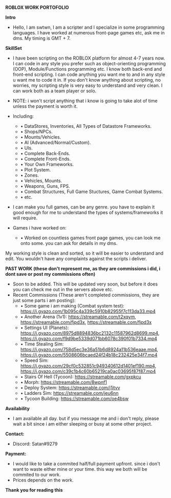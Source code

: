 __ROBLOX WORK PORTOFOLIO__

**Intro**
* Hello, I am swtwn, I am a scripter and I specialize in some programming languages. I have worked at numerous front-page games etc, ask me in dms. My timing is GMT + 7.

**__SkillSet__**
* I have been scripting on the ROBLOX platform for almost 4-7 years now. I can code in any style you prefer such as object-orienting programming (OOP), Module/Functions programming etc. I know both back-end and front-end scripting. I can code anything you want me to and in any style u want me to code it in. If you don't know anything about scripting, no worries, my scripting style is very easy to understand and very clean. I can work both as a team player or solo.
* NOTE: i won't script anything that i know is going to take alot of time unless the payment is worth it.

* Including:
  * • DataStores, Inventories, All Types of Datastore Frameworks.
  * • Shops/NPCs.
  * • Mounts/Vehicles.
  * • AI (Advanced/Normal/Custom).
  * • UIs.
  * • Complete Back-Ends.
  * • Complete Front-Ends.
  * • Your Own Frameworks.
  * • Plot System.
  * • Zones.
  * • Vehicles, Mounts.
  * • Weapons, Guns, FPS.
  * • Combat Structures, Full Game Stuctures, Game Combat Systems.
  * • etc.

* I can make you full games, can be any genre. you have to explain it good enough for me to understand the types of systems/frameworks it will require.

* Games i have worked on:
  * • Worked on countless games front page games, you can look me onto some. you can ask for details in my dms.

My working style is clean and sorted, so it will be easier to understand and edit. You wouldn't have any complaints against the scripts i deliver.

**PAST WORK (these don't represent me, as they are commissions i did, i dont save or post my commissions often)**
* Soon to be added. This will be updated very soon, but before it does you can check me out in the servers above etc.
* Recent Commissions (These aren't completed commissions, they are just some parts i am posting):
  * • Some game i am making (Combat system test): https://i.gyazo.com/1b095c4a339c5910b82955f7c113da33.mp4
  * • Another Arena (1v1): https://streamable.com/t2xqym, https://streamable.com/fjpd3x, https://streamable.com/fjpd3x
  * • Settings UI (Planets): https://i.gyazo.com/8975d8894836bc2132c11587962d8699.mp4, https://i.gyazo.com/f9d9be5339d071bb6078c390f01b7334.mp4
  * • Time Stealing Sim: https://i.gyazo.com/758d5ec3e36a51b6d8924a11b536eaae.mp4, https://i.gyazo.com/5508606bcaed24f24b18c232425e34f7.mp4
  * • Speed Sim: https://i.gyazo.com/29cf0c532851c949340612d1401ef190.mp4, https://i.gyazo.com/c39c1b4c60b65219ca0ac03695f87f87.mp4
  * • Stairs Of Hell (Tycoon): https://streamable.com/gxpkcu
  * • Morph: https://streamable.com/8wpnf1
  * • Deploy System: https://streamable.com/j1itvv
  * • Ladders Sim: https://streamable.com/jeu6nn
  * • Tycoon Building: https://streamable.com/oe4bsw

**Availability**
* I am available all day. but if you message me and i don't reply, please wait a bit since i am either sleeping or busy at some other project.

**Contact:**
* Discord: Satan#9279

**Payment:**
* I would like to take a commited half/full payment upfront. since i don't want to waste either mine or your time. this way we both will be commited to our work.
* Prices depends on the work.

**Thank you for reading this**

